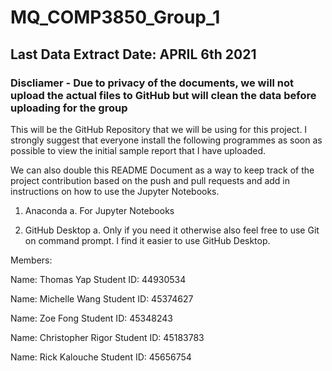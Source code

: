# MQ_COMP3850_Group_1

## Last Data Extract Date: APRIL 6th 2021 
### Discliamer - Due to privacy of the documents, we will not upload the actual files to GitHub but will clean the data before uploading for the group

This will be the GitHub Repository that we will be using for this project. I strongly suggest that everyone install the following programmes as soon as possible to view the initial sample report that I have uploaded.

We can also double this README Document as a way to keep track of the project contribution based on the push and pull requests and add in instructions on how to use the Jupyter Notebooks.

1. Anaconda
    a. For Jupyter Notebooks

2. GitHub Desktop
    a. Only if you need it otherwise also feel free to use Git on command prompt. I find it easier to use GitHub Desktop.

Members:

Name: Thomas Yap
Student ID: 44930534

Name: Michelle Wang
Student ID: 45374627

Name: Zoe Fong
Student ID: 45348243

Name: Christopher Rigor
Student ID: 45183783

Name: Rick Kalouche
Student ID: 45656754
